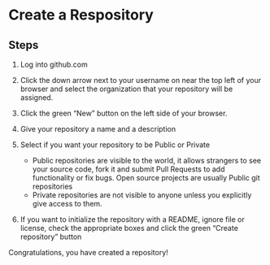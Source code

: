 # Create a Respository

## Steps

1. Log into github.com
2. Click the down arrow next to your username on near the top left of your browser and select the organization that your repository will be assigned.
3. Click the green “New” button on the left side of your browser.
4. Give your repository a name and a description
5. Select if you want your repository to be Public or Private
   - Public repositories are visible to the world, it allows strangers to see your source code, fork it and submit Pull Requests to add functionality or fix bugs. Open source projects are usually Public git repositories
   - Private repositories are not visible to anyone unless you explicitly give access to them.

6. If you want to initialize the repository with a README, ignore file or license, check the appropriate boxes and click the green “Create repository” button

Congratulations, you have created a repository!

